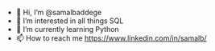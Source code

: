 - 👋 Hi, I’m @samalbaddege
- 👀 I’m interested in all things SQL
- 🌱 I’m currently learning Python
- 📫 How to reach me https://www.linkedin.com/in/samalb/
<!--- - 💞️ I’m looking to collaborate on ... --->

<!---
samalbaddege/samalbaddege is a ✨ special ✨ repository because its `README.md` (this file) appears on your GitHub profile.
You can click the Preview link to take a look at your changes.
--->
